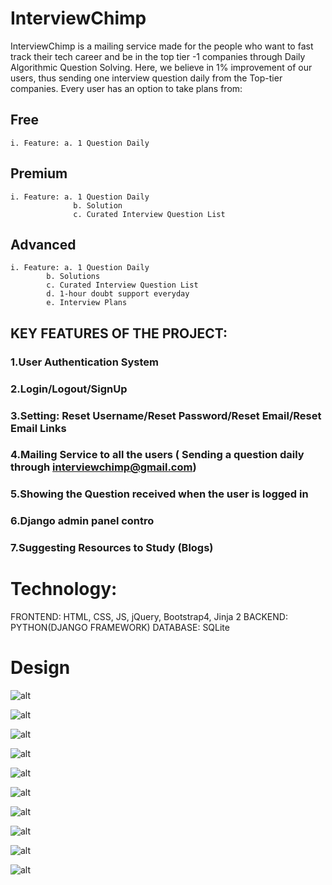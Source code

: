 # InterviewChimp

InterviewChimp is a mailing service made for the people who want to fast track their tech career and be in the top tier -1 companies through Daily Algorithmic Question Solving. Here, we believe in 1% improvement of our users, thus sending one interview question daily from the Top-tier companies.  Every user has an option to take plans from: 
## Free 
	i. Feature: a. 1 Question Daily
## Premium 
	i. Feature: a. 1 Question Daily
		          b. Solution
		          c. Curated Interview Question List
## Advanced 
	i. Feature: a. 1 Question Daily
		    b. Solutions
		    c. Curated Interview Question List
		    d. 1-hour doubt support everyday
		    e. Interview Plans
 

## KEY FEATURES OF THE PROJECT: 
### 1.User Authentication System
### 2.Login/Logout/SignUp
### 3.Setting: Reset Username/Reset Password/Reset Email/Reset Email Links
### 4.Mailing Service to all the users ( Sending a question daily through interviewchimp@gmail.com)
### 5.Showing the Question received when the user is logged in 
### 6.Django admin panel contro
### 7.Suggesting Resources to Study (Blogs) 


# Technology: 

FRONTEND: HTML, CSS, JS,  jQuery,  Bootstrap4, Jinja 2 
BACKEND: PYTHON(DJANGO FRAMEWORK) 
DATABASE: SQLite


# Design

![alt](https://github.com/AryanNayak/InterviewChimp/blob/master/source/image1.png) 

![alt](https://github.com/AryanNayak/InterviewChimp/blob/master/source/image2.png) 

![alt](https://github.com/AryanNayak/InterviewChimp/blob/master/source/image3.png)



![alt](https://github.com/AryanNayak/InterviewChimp/blob/master/source/image4.png)


![alt](https://github.com/AryanNayak/InterviewChimp/blob/master/source/image5.png)

![alt](https://github.com/AryanNayak/InterviewChimp/blob/master/source/image6.png)


![alt](https://github.com/AryanNayak/InterviewChimp/blob/master/source/image7.png)



![alt](https://github.com/AryanNayak/InterviewChimp/blob/master/source/image8.png)

![alt](https://github.com/AryanNayak/InterviewChimp/blob/master/source/image9.png)



![alt](https://github.com/AryanNayak/InterviewChimp/blob/master/source/image10.png)
















